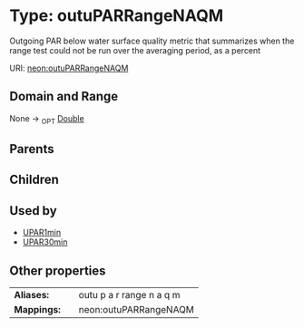 
# Type: outuPARRangeNAQM


Outgoing PAR below water surface quality metric that summarizes when the range test could not be run over the averaging period, as a percent

URI: [neon:outuPARRangeNAQM](https://data.neonscience.org/outuPARRangeNAQM)


## Domain and Range

None ->  <sub>OPT</sub> [Double](types/Double.md)

## Parents


## Children


## Used by

 * [UPAR1min](UPAR1min.md)
 * [UPAR30min](UPAR30min.md)

## Other properties

|  |  |  |
| --- | --- | --- |
| **Aliases:** | | outu p a r range n a q m |
| **Mappings:** | | neon:outuPARRangeNAQM |

